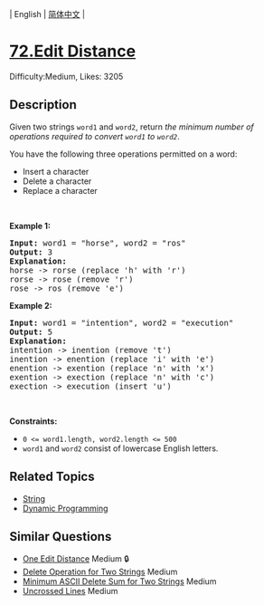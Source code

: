 
| English | [简体中文](problem_zh.md) |

# [72.Edit Distance](https://leetcode.com/problems/edit-distance/)
Difficulty:Medium, Likes: 3205

## Description

<p>Given two strings <code>word1</code> and <code>word2</code>, return <em>the minimum number of operations required to convert <code>word1</code> to <code>word2</code></em>.</p>

<p>You have the following three operations permitted on a word:</p>

<ul>
	<li>Insert a character</li>
	<li>Delete a character</li>
	<li>Replace a character</li>
</ul>

<p>&nbsp;</p>
<p><strong class="example">Example 1:</strong></p>

<pre>
<strong>Input:</strong> word1 = &quot;horse&quot;, word2 = &quot;ros&quot;
<strong>Output:</strong> 3
<strong>Explanation:</strong> 
horse -&gt; rorse (replace &#39;h&#39; with &#39;r&#39;)
rorse -&gt; rose (remove &#39;r&#39;)
rose -&gt; ros (remove &#39;e&#39;)
</pre>

<p><strong class="example">Example 2:</strong></p>

<pre>
<strong>Input:</strong> word1 = &quot;intention&quot;, word2 = &quot;execution&quot;
<strong>Output:</strong> 5
<strong>Explanation:</strong> 
intention -&gt; inention (remove &#39;t&#39;)
inention -&gt; enention (replace &#39;i&#39; with &#39;e&#39;)
enention -&gt; exention (replace &#39;n&#39; with &#39;x&#39;)
exention -&gt; exection (replace &#39;n&#39; with &#39;c&#39;)
exection -&gt; execution (insert &#39;u&#39;)
</pre>

<p>&nbsp;</p>
<p><strong>Constraints:</strong></p>

<ul>
	<li><code>0 &lt;= word1.length, word2.length &lt;= 500</code></li>
	<li><code>word1</code> and <code>word2</code> consist of lowercase English letters.</li>
</ul>


## Related Topics

- [String](https://leetcode.com/tag/string/)
- [Dynamic Programming](https://leetcode.com/tag/dynamic-programming/)

## Similar Questions

- [One Edit Distance](../one-edit-distance/README_EN.md) Medium 🔒
- [Delete Operation for Two Strings](../delete-operation-for-two-strings/README_EN.md) Medium 
- [Minimum ASCII Delete Sum for Two Strings](../minimum-ascii-delete-sum-for-two-strings/README_EN.md) Medium 
- [Uncrossed Lines](../uncrossed-lines/README_EN.md) Medium 
